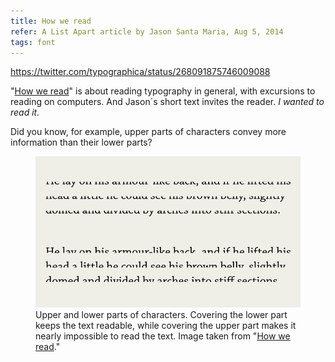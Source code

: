 ```yaml
---
title: How we read
refer: A List Apart article by Jason Santa Maria, Aug 5, 2014
tags: font
---
```


https://twitter.com/typographica/status/268091875746009088

"[How we read](https://alistapart.com/article/how-we-read/)" is about reading typography in general, with excursions to reading on computers. And Jason´s short text invites the reader. *I wanted to read it.*

Did you know, for example, upper parts of characters convey more information than their lower parts?

<figure>
<img src="/img/fonts/upper-and-lower-characters.png">
<figcaption>Upper and lower parts of characters. Covering the lower part keeps the text readable, while covering the upper part makes it nearly impossible to read the text. Image taken from "<a href="https://alistapart.com/article/how-we-read/">How we read</a>."</figcaption>
</figure>
